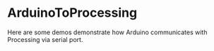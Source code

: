 # ArduinoToProcessing
Here are some demos demonstrate how Arduino communicates with Processing via serial port.
